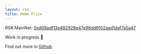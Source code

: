 ```yaml
---
layout: rsk
title: Name Price
---
```


RSK MainNet: [0xd09adf13e482928e47e96dd6f02aad1daf7a5a47](https://explorer.rsk.co/address/0xd09adf13e482928e47e96dd6f02aad1daf7a5a47)

Work in progress :hammer:

Find out more in [Github](https://github.com/rnsdomains/rns-rskregistrar/blob/master/contracts/NamePrice.sol)
